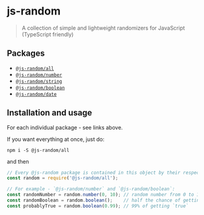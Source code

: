 # js-random

> A collection of simple and lightweight randomizers for JavaScript (TypeScript friendly)

## Packages

- [`@js-random/all`](https://github.com/Raiondesu/js-random/tree/master/packages/all#readme)
- [`@js-random/number`](https://github.com/Raiondesu/js-random/tree/master/packages/number#readme)
- [`@js-random/string`](https://github.com/Raiondesu/js-random/tree/master/packages/string#readme)
- [`@js-random/boolean`](https://github.com/Raiondesu/js-random/tree/master/packages/boolean#readme)
- [`@js-random/date`](https://github.com/Raiondesu/js-random/tree/master/packages/date#readme)

## Installation and usage

For each individual package - see links above.

If you want everything at once, just do:
```
npm i -S @js-random/all
```
and then
```js
// Every @js-random package is contained in this object by their respective name
const random = require('@js-random/all');

// For example - `@js-random/number` and `@js-random/boolean`:
const randomNumber = random.number(0, 10); // random number from 0 to 10 (inclusive)
const randomBoolean = random.boolean();    // half the chance of getting `true` or `false`
const probablyTrue = random.boolean(0.99); // 99% of getting `true`
```
